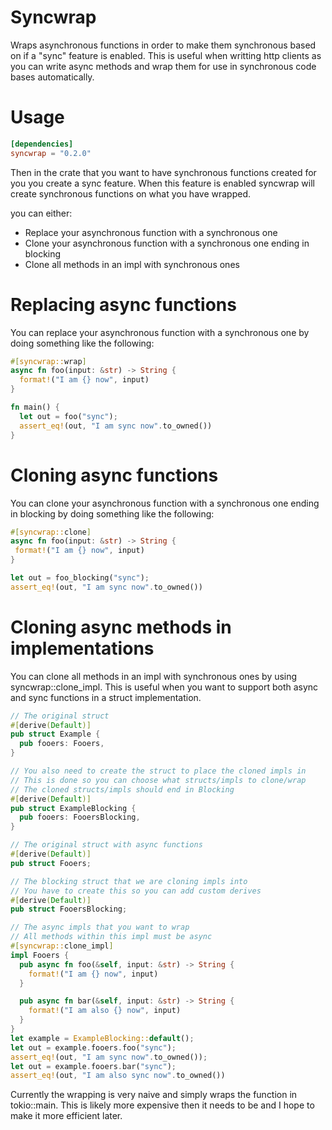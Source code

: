 # Syncwrap

Wraps asynchronous functions in order to make them synchronous based on if a
"sync" feature is enabled. This is useful when writting http clients as you
can write async methods and wrap them for use in synchronous code bases
automatically.

# Usage
```toml
[dependencies]
syncwrap = "0.2.0"
```

Then in the crate that you want to have synchronous functions created for you
you create a sync feature. When this feature is enabled syncwrap will create
synchronous functions on what you have wrapped.

you can either: 
 - Replace your asynchronous function with a synchronous one
 - Clone your asynchronous function with a synchronous one ending in blocking
 - Clone all methods in an impl with synchronous ones

# Replacing async functions

You can replace your asynchronous function with a synchronous one by doing
something like the following:


```rust
#[syncwrap::wrap]
async fn foo(input: &str) -> String {
  format!("I am {} now", input)
}

fn main() {
  let out = foo("sync");
  assert_eq!(out, "I am sync now".to_owned())
}
```

# Cloning async functions 

You can clone your asynchronous function with a synchronous one ending in blocking
by doing something like the following:

```rust
#[syncwrap::clone]
async fn foo(input: &str) -> String {
 format!("I am {} now", input)
}

let out = foo_blocking("sync");
assert_eq!(out, "I am sync now".to_owned())
```

# Cloning async methods in implementations

You can clone all methods in an impl with synchronous ones by using
syncwrap::clone_impl. This is useful when you want to support both
async and sync functions in a struct implementation.


```rust
// The original struct
#[derive(Default)]
pub struct Example {
  pub fooers: Fooers,
}

// You also need to create the struct to place the cloned impls in
// This is done so you can choose what structs/impls to clone/wrap
// The cloned structs/impls should end in Blocking
#[derive(Default)]
pub struct ExampleBlocking {
  pub fooers: FooersBlocking,
}

// The original struct with async functions
#[derive(Default)]
pub struct Fooers;

// The blocking struct that we are cloning impls into
// You have to create this so you can add custom derives
#[derive(Default)]
pub struct FooersBlocking;

// The async impls that you want to wrap
// All methods within this impl must be async
#[syncwrap::clone_impl]
impl Fooers {
  pub async fn foo(&self, input: &str) -> String {
    format!("I am {} now", input)
  }

  pub async fn bar(&self, input: &str) -> String {
    format!("I am also {} now", input)
  }
}
let example = ExampleBlocking::default();
let out = example.fooers.foo("sync");
assert_eq!(out, "I am sync now".to_owned());
let out = example.fooers.bar("sync");
assert_eq!(out, "I am also sync now".to_owned())
```

Currently the wrapping is very naive and simply wraps the function in
tokio::main. This is likely more expensive then it needs to be and I hope
to make it more efficient later.

